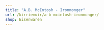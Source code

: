 ```yaml
---
title: "A.B. McIntosh - Ironmonger"
url: /kirriemuir/a-b-mcintosh-ironmonger/
shop: Eisenwaren
---
```

